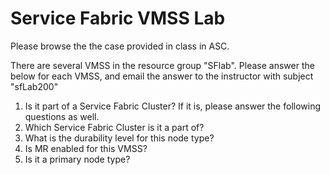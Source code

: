 # Service Fabric VMSS Lab
Please browse the the case provided in class in ASC.

There are several VMSS in the resource group "SFlab". 
Please answer the below for each VMSS, and email the answer to the instructor with subject "sfLab200"

1. Is it part of a Service Fabric Cluster? If it is, please answer the following questions as well. 
2. Which Service Fabric Cluster is it a part of?
3. What is the durability level for this node type?
4. Is MR enabled for this VMSS?
5. Is it a primary node type?
